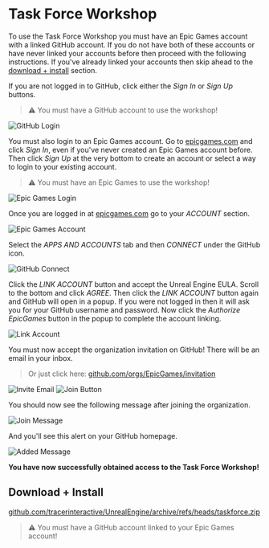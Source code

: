 # Task Force Workshop

To use the Task Force Workshop you must have an Epic Games account with a linked GitHub account. If you do not have both of these accounts or have never linked your accounts before then proceed with the following instructions. If you've already linked your accounts then skip ahead to the [download + install](#download--install) section.

If you are not logged in to GitHub, click either the *Sign In* or *Sign Up* buttons.
> :warning: You must have a GitHub account to use the workshop!

![GitHub Login](https://github.com/tracerinteractive/TaskForce/assets/43829991/eab20d9f-909b-49bd-8f01-4a40e60b5ee7)

You must also login to an Epic Games account. Go to [epicgames.com](https://epicgames.com) and click *Sign In*, even if you've never created an Epic Games account before. Then click *Sign Up* at the very bottom to create an account or select a way to login to your existing account.
> :warning: You must have an Epic Games to use the workshop!

![Epic Games Login](https://github.com/tracerinteractive/TaskForce/assets/43829991/f0edb2a0-ed69-408b-bdc0-8aa499363261)

Once you are logged in at [epicgames.com](https://epicgames.com) go to your *ACCOUNT* section.

![Epic Games Account](https://github.com/tracerinteractive/TaskForce/assets/43829991/e6ae7a9e-9b3a-47c9-a85f-9c6957fe0f8f)

Select the *APPS AND ACCOUNTS* tab and then *CONNECT* under the GitHub icon.

![GitHub Connect](https://github.com/tracerinteractive/TaskForce/assets/43829991/823b3af5-6a8f-4b77-91b9-2df984e1d96c)

Click the *LINK ACCOUNT* button and accept the Unreal Engine EULA. Scroll to the bottom and click *AGREE*. Then click the *LINK ACCOUNT* button again and GitHub will open in a popup. If you were not logged in then it will ask you for your GitHub username and password. Now click the *Authorize EpicGames* button in the popup to complete the account linking.

![Link Account](https://github.com/tracerinteractive/TaskForce/assets/43829991/3168aded-58f0-455a-9d1f-0f7d58e6bf6b)

You must now accept the organization invitation on GitHub! There will be an email in your inbox.
> Or just click here: [github.com/orgs/EpicGames/invitation](https://github.com/orgs/EpicGames/invitation)

![Invite Email](https://github.com/tracerinteractive/TaskForce/assets/43829991/bcb69b2b-c90b-4f71-947d-b4278ecff74c)
![Join Button](https://github.com/tracerinteractive/TaskForce/assets/43829991/232da7f9-6f4a-48e1-8008-5e07c4e74739)

You should now see the following message after joining the organization.

![Join Message](https://github.com/tracerinteractive/TaskForce/assets/43829991/aa7a2ea2-6388-4e88-a3b9-e82784a2254e)

And you'll see this alert on your GitHub homepage.

![Added Message](https://github.com/tracerinteractive/TaskForce/assets/43829991/4d1f38f9-7f88-48f1-8d8f-da996c0158e9)

**You have now successfully obtained access to the Task Force Workshop!**

## Download + Install

[github.com/tracerinteractive/UnrealEngine/archive/refs/heads/taskforce.zip](https://github.com/tracerinteractive/UnrealEngine/archive/refs/heads/taskforce.zip)
> :warning: You must have a GitHub account linked to your Epic Games account!
